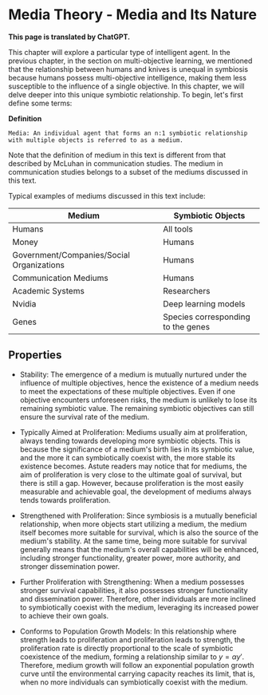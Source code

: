 # Media Theory - Media and Its Nature

**This page is translated by ChatGPT.**

This chapter will explore a particular type of intelligent agent.
In the previous chapter, in the section on multi-objective learning, we mentioned that the relationship between humans and knives is unequal in symbiosis because humans possess multi-objective intelligence, making them less susceptible to the influence of a single objective.
In this chapter, we will delve deeper into this unique symbiotic relationship.
To begin, let's first define some terms:

**Definition**

```text
Media: An individual agent that forms an n:1 symbiotic relationship with multiple objects is referred to as a medium.
```

Note that the definition of medium in this text is different from that described by McLuhan in communication studies. The medium in communication studies belongs to a subset of the mediums discussed in this text.

Typical examples of mediums discussed in this text include:

| Medium | Symbiotic Objects |
| --- | --- |
| Humans | All tools |
| Money | Humans |
| Government/Companies/Social Organizations | Humans |
| Communication Mediums | Humans |
| Academic Systems | Researchers |
| Nvidia | Deep learning models |
| Genes | Species corresponding to the genes |


## Properties

* Stability: The emergence of a medium is mutually nurtured under the influence of multiple objectives, hence the existence of a medium needs to meet the expectations of these multiple objectives. Even if one objective encounters unforeseen risks, the medium is unlikely to lose its remaining symbiotic value. The remaining symbiotic objectives can still ensure the survival rate of the medium.

* Typically Aimed at Proliferation: Mediums usually aim at proliferation, always tending towards developing more symbiotic objects. This is because the significance of a medium's birth lies in its symbiotic value, and the more it can symbiotically coexist with, the more stable its existence becomes. Astute readers may notice that for mediums, the aim of proliferation is very close to the ultimate goal of survival, but there is still a gap. However, because proliferation is the most easily measurable and achievable goal, the development of mediums always tends towards proliferation.

* Strengthened with Proliferation: Since symbiosis is a mutually beneficial relationship, when more objects start utilizing a medium, the medium itself becomes more suitable for survival, which is also the source of the medium's stability. At the same time, being more suitable for survival generally means that the medium's overall capabilities will be enhanced, including stronger functionality, greater power, more authority, and stronger dissemination power.

* Further Proliferation with Strengthening: When a medium possesses stronger survival capabilities, it also possesses stronger functionality and dissemination power. Therefore, other individuals are more inclined to symbiotically coexist with the medium, leveraging its increased power to achieve their own goals.

* Conforms to Population Growth Models: In this relationship where strength leads to proliferation and proliferation leads to strength, the proliferation rate is directly proportional to the scale of symbiotic coexistence of the medium, forming a relationship similar to $y=\alpha y'$. Therefore, medium growth will follow an exponential population growth curve until the environmental carrying capacity reaches its limit, that is, when no more individuals can symbiotically coexist with the medium.

